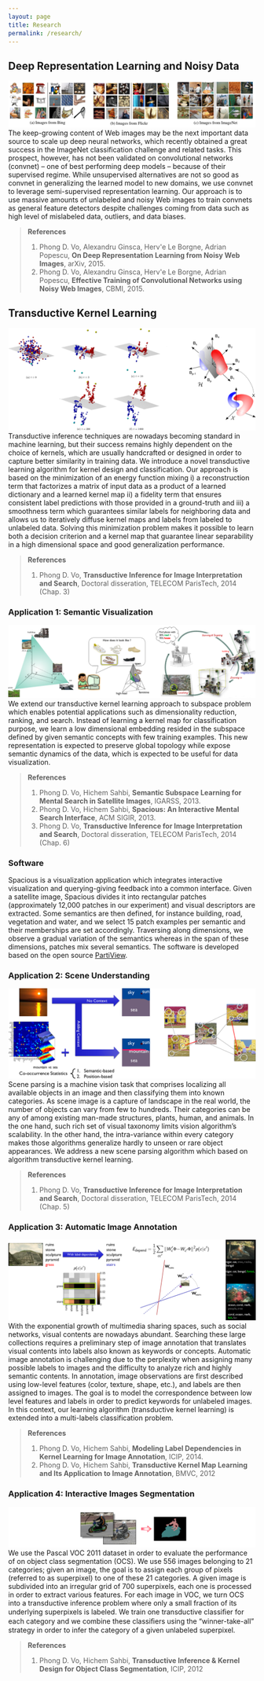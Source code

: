 ```yaml
---
layout: page
title: Research
permalink: /research/
---
```

## Deep Representation Learning and Noisy Data ##
![Deep](assets/thumbnails/deep.png)
The keep-growing content of Web images may be the next important data source to scale up deep neural networks, which recently obtained a great success in the ImageNet classification challenge and related tasks. This prospect, however, has not been validated on convolutional networks (convnet) – one of best performing deep models – because of their supervised regime. While unsupervised alternatives are not so good as convnet in generalizing the learned model to new domains, we use convnet to leverage semi-supervised representation learning. Our approach is to use massive amounts of unlabeled and noisy Web images to train convnets as general feature detectors despite challenges coming from data such as high level of mislabeled data, outliers, and data biases.

>**References**
>
>1. Phong D. Vo, Alexandru Ginsca, Herv\'e Le Borgne, Adrian Popescu, **On Deep Representation Learning from Noisy Web Images**, arXiv, 2015.
>2. Phong D. Vo, Alexandru Ginsca, Herv\'e Le Borgne, Adrian Popescu, **Effective Training of Convolutional Networks using Noisy Web Images**, CBMI, 2015.

## Transductive Kernel Learning ##
![Semantic Visualization](assets/thumbnails/tkl.png)
Transductive inference techniques are nowadays becoming standard in machine learning, but their success remains highly dependent on the choice of kernels, which are usually handcrafted or designed in order to capture better similarity in training data. We introduce a novel transductive learning algorithm for kernel design and classification. Our approach is based on the minimization of an energy function mixing i) a reconstruction term that factorizes a matrix of input data as a product of a learned dictionary and a learned kernel map ii) a fidelity term that ensures consistent label predictions with those provided in a ground-truth and iii) a smoothness term which guarantees similar labels for neighboring data and allows us to iteratively diffuse kernel maps and labels from labeled to unlabeled data. Solving this minimization problem makes it possible to learn both a decision criterion and a kernel map that guarantee linear separability in a high dimensional space and good generalization performance.

>**References**
>
>1. Phong D. Vo, **Transductive Inference for Image Interpretation and Search**, Doctoral disseration, TELECOM ParisTech, 2014 (Chap. 3)

### Application 1: Semantic Visualization ###
![Semantic Visualization](assets/thumbnails/satellite.png)
We extend our transductive kernel learning approach to subspace problem which enables potential applications such as dimensionality reduction, ranking, and search. Instead of learning a kernel map for classification purpose, we learn a low dimensional embedding resided in the subspace defined by given semantic concepts with few training examples. This new representation is expected to preserve global topology while expose semantic dynamics of the data, which is expected to be useful for data visualization.

>**References**
>
>1. Phong D. Vo, Hichem Sahbi, **Semantic Subspace Learning for Mental Search in Satellite Images**, IGARSS, 2013.
>2. Phong D. Vo, Hichem Sahbi, **Spacious: An Interactive Mental Search Interface**, ACM SIGIR, 2013. 
>3. Phong D. Vo, **Transductive Inference for Image Interpretation and Search**, Doctoral disseration, TELECOM ParisTech, 2014 (Chap. 6)

### Software ###
Spacious is a visualization application which integrates interactive visualization and querying-giving feedback into a common interface. Given a satellite image, Spacious divides it into rectangular patches (approximately 12,000 patches in our experiment) and visual descriptors are extracted. Some semantics are then defined, for instance building, road, vegetation
and water, and we select 15 patch examples per semantic and their memberships are set accordingly. Traversing along dimensions, we observe a gradual variation of the semantics whereas in the span of these dimensions, patches mix several semantics. The software is developed based on the open source [PartiView](http://www.haydenplanetarium.org/universe/partiview).

### Application 2: Scene Understanding ###
![Semantic Visualization](assets/thumbnails/parse.png)
Scene parsing is a machine vision task that comprises localizing all available objects in an image and then classifying them into known categories. As scene image is a capture of landscape in the real world, the number of objects can vary from few to hundreds. Their categories can be any of among existing man-made structures, plants, human, and animals. In the one hand, such rich set of visual taxonomy limits vision algorithm’s scalability. In the other hand, the intra-variance within every category makes those algorithms generalize hardly to unseen or rare object appearances. We address a new scene parsing algorithm which based on algorithm transductive kernel learning.

>**References**
>
>1. Phong D. Vo, **Transductive Inference for Image Interpretation and Search**, Doctoral disseration, TELECOM ParisTech, 2014 (Chap. 5)

### Application 3: Automatic Image Annotation ###
![Semantic Visualization](assets/thumbnails/annot.png)
With the exponential growth of multimedia sharing spaces, such as social networks, visual contents are nowadays abundant. Searching these large collections requires a preliminary step of image annotation that translates visual contents into labels also known as keywords or concepts. Automatic image annotation is challenging due to the perplexity when assigning many possible labels to images and the difficulty to analyze rich and highly semantic contents. In annotation, image observations are first described using low-level features (color, texture, shape, etc.), and labels are then assigned to images. The goal is to model the correspondence between low level features and labels in order to predict keywords for unlabeled images. In this context, our learning algorithm (transductive kernel learning) is extended into a multi-labels classification problem.

>**References**
>
>1. Phong D. Vo, Hichem Sahbi, **Modeling Label Dependencies in Kernel Learning for Image Annotation**,  ICIP, 2014.
>2. Phong D. Vo, Hichem Sahbi, **Transductive Kernel Map Learning and Its Application to Image Annotation**, BMVC, 2012

### Application 4: Interactive Images Segmentation ###
![Semantic Visualization](assets/thumbnails/segm.png)
We use the Pascal VOC 2011 dataset in order to evaluate the performance of on object class segmentation (OCS). We use 556 images belonging to 21 categories; given an image, the goal is to assign each group of pixels (referred to as superpixel) to one of these 21 categories. A given image is subdivided into an irregular grid of 700 superpixels, each one is processed in order to extract various features. For each image in VOC, we turn OCS into a transductive inference problem where only a small fraction of its underlying superpixels is labeled. We train one transductive classiﬁer for each category and we combine these classiﬁers using the “winner-take-all” strategy in order to infer the category of a given unlabeled superpixel.

>**References**
>
>1. Phong D. Vo, Hichem Sahbi, **Transductive Inference & Kernel Design for Object Class Segmentation**, ICIP, 2012
